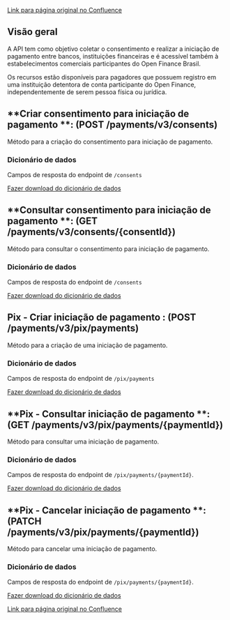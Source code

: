 [Link para página original no Confluence](https://openfinancebrasil.atlassian.net/wiki/spaces/OF/pages/150863892)

## **Visão geral**

A API tem como objetivo coletar o consentimento e realizar a iniciação de pagamento entre bancos, instituições financeiras e é acessível também à estabelecimentos comerciais participantes do Open Finance Brasil.

Os recursos estão disponíveis para pagadores que possuem registro em uma instituição detentora de conta participante do Open Finance, independentemente de serem pessoa física ou jurídica.

## **Criar consentimento para iniciação de pagamento **: (POST /payments/v3/consents)

Método para a criação do consentimento para iniciação de pagamento.

### **Dicionário de dados**

Campos de resposta do endpoint de `/consents`

[Fazer download do dicionário de dados](https://openbanking-brasil.github.io/openapi/dictionary/paymentsPostConsents_v3.csv)

## **Consultar consentimento para iniciação de pagamento **: (GET /payments/v3/consents/{consentId})

Método para consultar o consentimento para iniciação de pagamento.

### **Dicionário de dados**

Campos de resposta do endpoint de `/consents`

[Fazer download do dicionário de dados](https://openbanking-brasil.github.io/openapi/dictionary/paymentsGetConsentsConsentId_v3.csv)

## **Pix - Criar iniciação de pagamento** : (POST /payments/v3/pix/payments)

Método para a criação de uma iniciação de pagamento.

### **Dicionário de dados**

Campos de resposta do endpoint de `/pix/payments`

[Fazer download do dicionário de dados](https://openbanking-brasil.github.io/openapi/dictionary/paymentsPostPixPayments_v3.csv)

## **Pix - Consultar iniciação de pagamento **: (GET /payments/v3/pix/payments/{paymentId})

Método para consultar uma iniciação de pagamento.

### **Dicionário de dados**

Campos de resposta do endpoint de `/pix/payments/{paymentId}`.

[Fazer download do dicionário de dados](https://openbanking-brasil.github.io/openapi/dictionary/paymentsGetPixPaymentsPaymentId_v3.csv)

## **Pix - Cancelar iniciação de pagamento **: (PATCH /payments/v3/pix/payments/{paymentId})

Método para cancelar uma iniciação de pagamento.

### **Dicionário de dados**

Campos de resposta do endpoint de `/pix/payments/{paymentId}`.

[Fazer download do dicionário de dados](https://openbanking-brasil.github.io/openapi/dictionary/paymentsPatchPixPaymentsPaymentId_v3.csv)

[Link para página original no Confluence](https://openfinancebrasil.atlassian.net/wiki/spaces/OF/pages/150863892)